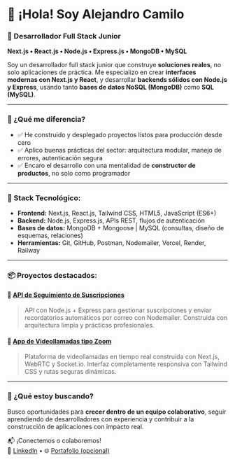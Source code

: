 
# 👋 ¡Hola! Soy Alejandro Camilo  
### 🚀 Desarrollador Full Stack Junior  
**Next.js • React.js • Node.js • Express.js • MongoDB • MySQL**

Soy un desarrollador full stack junior que construye **soluciones reales**, no solo aplicaciones de práctica. Me especializo en crear **interfaces modernas con Next.js y React**, y desarrollar **backends sólidos con Node.js y Express**, usando tanto **bases de datos NoSQL (MongoDB)** como **SQL (MySQL)**.

---

### 🧠 ¿Qué me diferencia?
- ✅ He construido y desplegado proyectos listos para producción desde cero  
- ✅ Aplico buenas prácticas del sector: arquitectura modular, manejo de errores, autenticación segura  
- ✅ Encaro el desarrollo con una mentalidad de **constructor de productos**, no solo como programador  

---

### 🔧 Stack Tecnológico:
- **Frontend:** Next.js, React.js, Tailwind CSS, HTML5, JavaScript (ES6+)
- **Backend:** Node.js, Express.js, APIs REST, flujos de autenticación
- **Bases de datos:** MongoDB + Mongoose | MySQL (consultas, diseño de esquemas, relaciones)
- **Herramientas:** Git, GitHub, Postman, Nodemailer, Vercel, Render, Railway

---

### 📦 Proyectos destacados:

#### 🔗 [API de Seguimiento de Suscripciones](https://github.com/alejandrocamilo/Subscription-Tracker)
> API con Node.js + Express para gestionar suscripciones y enviar recordatorios automáticos por correo con Nodemailer. Construida con arquitectura limpia y prácticas profesionales.

#### 🎥 [App de Videollamadas tipo Zoom](https://github.com/alejandrocamilo/Yoom)
> Plataforma de videollamadas en tiempo real construida con Next.js, WebRTC y Socket.io. Interfaz completamente responsiva con Tailwind CSS y rutas seguras dinámicas.

---

### 🎯 ¿Qué estoy buscando?
Busco oportunidades para **crecer dentro de un equipo colaborativo**, seguir aprendiendo de desarrolladores con experiencia y contribuir a la construcción de aplicaciones con impacto real.

📬 ¡Conectemos o colaboremos!  
🔗 [LinkedIn](https://linkedin.com/in/your-profile) • 🌐 [Portafolio (opcional)](https://yourwebsite.dev)
